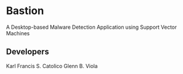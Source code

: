# Bastion

A Desktop-based Malware Detection Application using Support Vector Machines

## Developers

Karl Francis S. Catolico
Glenn B. Viola

